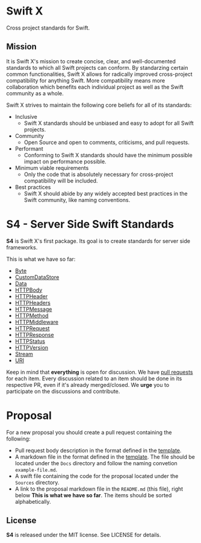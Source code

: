 # Swift X

Cross project standards for Swift.

## Mission

It is Swift X's mission to create concise, clear, and well-documented standards to which all Swift projects can conform. By standarzing certain common functionalities, Swift X allows for radically improved cross-project compatibility for anything Swift. More compatibility means more collaboration which benefits each individual project as well as the Swift community as a whole.

Swift X strives to maintain the following core beliefs for all of its standards:
- Inclusive
    - Swift X standards should be unbiased and easy to adopt for all Swift projects.
- Community
    - Open Source and open to comments, criticisms, and pull requests.
- Performant
    - Conforming to Swift X standards should have the minimum possible impact on performance possible.
- Minimum viable requirements
    - Only the code that is absolutely necessary for cross-project compatibility will be included.
- Best practices
    - Swift X should abide by any widely accepted best practices in the Swift community, like naming conventions.

# S4 - Server Side Swift Standards

**S4** is Swift X's first package. Its goal is to create standards for server side frameworks.

This is what we have so far:

- [Byte](Docs/byte.md)
- [CustomDataStore](Docs/custom-data-store.md)
- [Data](Docs/data.md)
- [HTTPBody](Docs/http-body.md)
- [HTTPHeader](Docs/http-header.md)
- [HTTPHeaders](Docs/http-headers.md)
- [HTTPMessage](Docs/http-message.md)
- [HTTPMethod](Docs/http-method.md)
- [HTTPMiddleware](Docs/http-middleware.md)
- [HTTPRequest](Docs/http-request.md)
- [HTTPResponse](Docs/http-response.md)
- [HTTPStatus](Docs/http-status.md)
- [HTTPVersion](Docs/http-version.md)
- [Stream](Docs/stream.md)
- [URI](Docs/uri.md)

Keep in mind that **everything** is open for discussion. We have [pull requests](https://github.com/swift-x/s4/pulls) for each item. Every discussion related to an item should be done in its respective PR, even if it's already merged/closed. We **urge** you to participate on the discussions and contribute.

# Proposal

For a new proposal you should create a pull request containing the following:

- Pull request body description in the format defined in the [template](template.md).
- A markdown file in the format defined in the [template](template.md). The file should be located under the `Docs` directory and follow the naming convetion `example-file.md`.
- A swift file containing the code for the proposal located under the `Sources` directory.
- A link to the proposal markdown file in the `README.md` (this file), right below **This is what we have so far**. The items should be sorted alphabetically.

License
-------

**S4** is released under the MIT license. See LICENSE for details.
